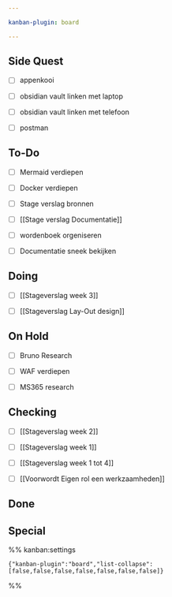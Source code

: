 ```yaml
---

kanban-plugin: board

---
```


## Side Quest

- [ ] appenkooi
- [ ] obsidian vault linken met laptop
- [ ] obsidian vault linken met telefoon
- [ ] postman


## To-Do

- [ ] Mermaid verdiepen
- [ ] Docker verdiepen
- [ ] Stage verslag bronnen
- [ ] [[Stage verslag Documentatie]]
- [ ] wordenboek orgeniseren
- [ ] Documentatie sneek bekijken


## Doing

- [ ] [[Stageverslag week 3]]
- [ ] [[Stageverslag Lay-Out design]]


## On Hold

- [ ] Bruno Research
- [ ] WAF verdiepen
- [ ] MS365 research


## Checking

- [ ] [[Stageverslag week 2]]
- [ ] [[Stageverslag week 1]]
- [ ] [[Stageverslag week 1 tot 4]]
- [ ] [[Voorwordt Eigen rol een werkzaamheden]]


## Done



## Special





%% kanban:settings
```
{"kanban-plugin":"board","list-collapse":[false,false,false,false,false,false,false]}
```
%%